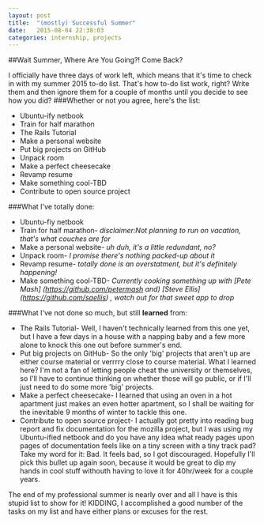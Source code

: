 ```yaml
---
layout: post
title:  "(mostly) Successful Summer"
date:   2015-08-04 22:38:03
categories: internship, projects
---
```


##Wait Summer, Where Are You Going?! Come Back?

I officially have three days of work left, which means that it's time to check in with my summer 2015 to-do list. That's how to-do list work, right? Write them and then ignore them for a couple of months until you decide to see how you did? 
###Whether or not you agree, here's the list:
* Ubuntu-ify netbook
* Train for half marathon
* The Rails Tutorial
* Make a personal website
* Put big projects on GitHub
* Unpack room
* Make a perfect cheesecake
* Revamp resume
* Make something cool-TBD
* Contribute to open source project 

###What I've totally done:
* Ubuntu-fiy netbook
* Train for half marathon- *disclaimer:Not planning to run on vacation,
  that's what couches are for*
* Make a personal website- *uh duh, it's a little redundant, no?*
* Unpack room- *I promise there's nothing packed-up about it*
* Revamp resume- *totally done is an overstatment, but it's definitely 
  happening!*
* Make something cool-TBD- *Currently cooking something up with 
[Pete Mash] (https://github.com/petermash and) [Steve Ellis] (https://github.com/saellis) ,
 watch out for that sweet app to drop*

 ###What I've not done so much, but still **learned** from:
* The Rails Tutorial- Well, I haven't technically learned from this one 
  yet, but I have a few days in a house with a napping baby and a few 
  more alone to knock this one out before summer's end.
* Put big projects on GitHub- So the only 'big' projects that aren't up
  are either course material or verrrry close to course material. What I
  learned here? I'm not a fan of letting people cheat the university or 
  themselves, so I'll have to continue thinking on whether those will 
  go public, or if I'll just need to do some more 'big' projects.
* Make a perfect cheesecake- I learned that using an oven in a hot 
  apartment just makes an even hotter apartment, so I shall be waiting
  for the inevitable 9 months of winter to tackle this one.
* Contribute to open source project- I actually got pretty into reading
  bug report and fix documentation for the mozilla project, but I was
  using my Ubuntu-ified netbook and do you have any idea what ready pages
  upon pages of documentation feels like on a tiny screen with a tiny 
  track pad? Take my word for it: Bad. It feels bad, so I got discouraged. 
  Hopefully I'll pick this bullet up again soon, because it would be great
  to dip my hands in cool stuff withouth having to love it for 40hr/week 
  for a couple years. 


The end of my professional summer is nearly over and all I have is this stupid list to show for it! KIDDING, I accomplished a good number of the tasks on my list and have either plans or excuses for the rest. 



